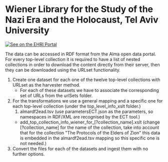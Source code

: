 # Wiener Library for the Study of the Nazi Era and the Holocaust, Tel Aviv University

[![See on the EHRI Portal](https://img.shields.io/badge/See_on-the_EHRI_Portal-83004c)](https://portal.ehri-project.eu/institutions/il-002820)

The data can be accessed in RDF format from the Alma open data portal. For every top-level collection it is required to have a list of nested collections in order to download the content directly from their server, then they can be downloaded using the URLset functionality.  

1. Create one dataset for each one of the twelve top-level collections with URLset as the harvester method.
    * For each of these datasets we have to associate the corresponding set of URLs from the urlSets folder.
2. For the transformations we use a general mapping and a specific one for each top-level collection (under the top_level_info_xslt folder.)
    1. almardf2ead.tsv (use parametersECT.json as the parameters, so namespaces in RDF/XML are recognised by the ECT tool.)
    * add_top_collection_info_wiener_for_[?collection_name].xslt (change [?collection_name] for the name of the collection, take into account that for the collection "The Protocols of the Elders of Zion" this data is embedded in the almardf2ead.tsv mapping so this specific one is not needed.)
3. Convert the files for each of the datasets and ingest them with no further options.